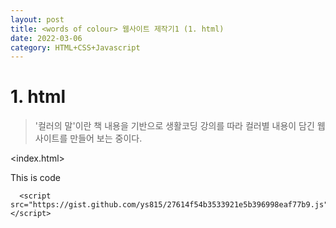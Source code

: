 ```yaml
---
layout: post
title: <words of colour> 웹사이트 제작기1 (1. html)
date: 2022-03-06 
category: HTML+CSS+Javascript
---
```

# 1. html
  
> '컬러의 말'이란 책 내용을 기반으로 생활코딩 강의를 따라 컬러별 내용이 담긴 웹사이트를 만들어 보는 중이다.


<index.html>

This is code
```
  <script src="https://gist.github.com/ys815/27614f54b3533921e5b396998eaf77b9.js"></script>
```

